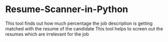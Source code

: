 # Resume-Scanner-in-Python
This tool  finds out how much percentage the job description is getting matched with the resume of the candidate
This tool helps to screen out the resumes which are irrelevant for the job
